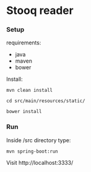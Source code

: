 # Stooq reader

### Setup

requirements:
* java
* maven
* bower

Install:
```
mvn clean install
```
```
cd src/main/resources/static/
```
```
bower install
```
### Run

Inside /src directory type:
```
mvn spring-boot:run
```

Visit http://localhost:3333/